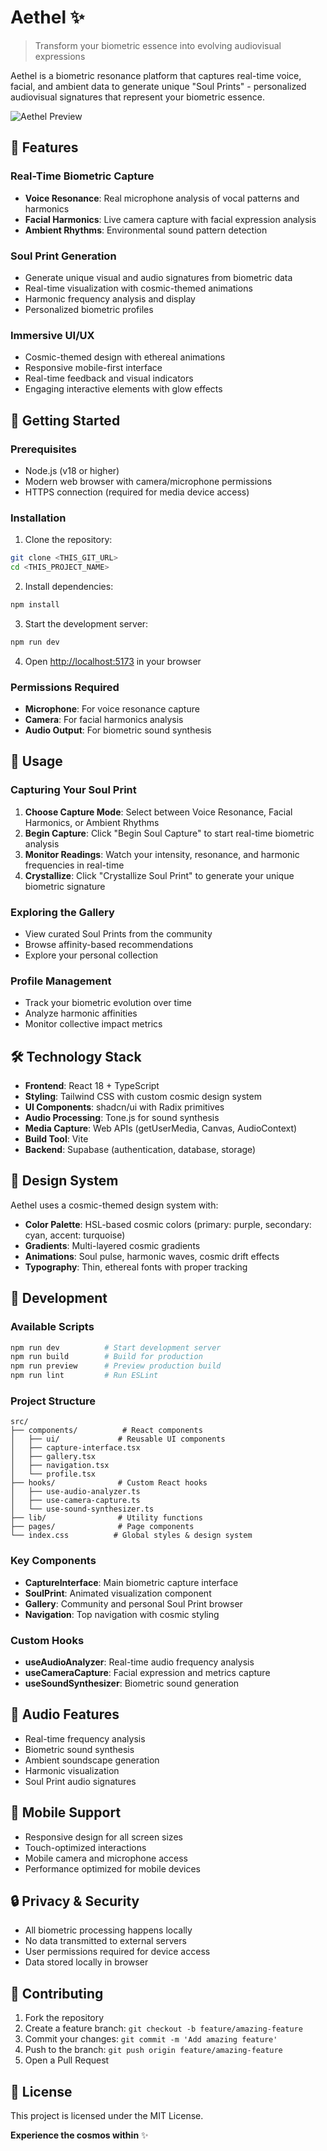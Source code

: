 # Aethel ✨

> Transform your biometric essence into evolving audiovisual expressions

Aethel is a biometric resonance platform that captures real-time voice, facial, and ambient data to generate unique "Soul Prints" - personalized audiovisual signatures that represent your biometric essence.

![Aethel Preview](./public/lovable-uploads/a2be87f6-26ad-4604-9ed1-d1c5f2ffe2fe.png)

## 🌟 Features

### Real-Time Biometric Capture
- **Voice Resonance**: Real microphone analysis of vocal patterns and harmonics
- **Facial Harmonics**: Live camera capture with facial expression analysis
- **Ambient Rhythms**: Environmental sound pattern detection

### Soul Print Generation
- Generate unique visual and audio signatures from biometric data
- Real-time visualization with cosmic-themed animations
- Harmonic frequency analysis and display
- Personalized biometric profiles

### Immersive UI/UX
- Cosmic-themed design with ethereal animations
- Responsive mobile-first interface
- Real-time feedback and visual indicators
- Engaging interactive elements with glow effects

## 🚀 Getting Started

### Prerequisites
- Node.js (v18 or higher)
- Modern web browser with camera/microphone permissions
- HTTPS connection (required for media device access)

### Installation

1. Clone the repository:
```bash
git clone <THIS_GIT_URL>
cd <THIS_PROJECT_NAME>
```

2. Install dependencies:
```bash
npm install
```

3. Start the development server:
```bash
npm run dev
```

4. Open [http://localhost:5173](http://localhost:5173) in your browser

### Permissions Required
- **Microphone**: For voice resonance capture
- **Camera**: For facial harmonics analysis
- **Audio Output**: For biometric sound synthesis

## 🎯 Usage

### Capturing Your Soul Print

1. **Choose Capture Mode**: Select between Voice Resonance, Facial Harmonics, or Ambient Rhythms
2. **Begin Capture**: Click "Begin Soul Capture" to start real-time biometric analysis
3. **Monitor Readings**: Watch your intensity, resonance, and harmonic frequencies in real-time
4. **Crystallize**: Click "Crystallize Soul Print" to generate your unique biometric signature

### Exploring the Gallery
- View curated Soul Prints from the community
- Browse affinity-based recommendations
- Explore your personal collection

### Profile Management
- Track your biometric evolution over time
- Analyze harmonic affinities
- Monitor collective impact metrics

## 🛠️ Technology Stack

- **Frontend**: React 18 + TypeScript
- **Styling**: Tailwind CSS with custom cosmic design system
- **UI Components**: shadcn/ui with Radix primitives
- **Audio Processing**: Tone.js for sound synthesis
- **Media Capture**: Web APIs (getUserMedia, Canvas, AudioContext)
- **Build Tool**: Vite
- **Backend**: Supabase (authentication, database, storage)

## 🎨 Design System

Aethel uses a cosmic-themed design system with:
- **Color Palette**: HSL-based cosmic colors (primary: purple, secondary: cyan, accent: turquoise)
- **Gradients**: Multi-layered cosmic gradients
- **Animations**: Soul pulse, harmonic waves, cosmic drift effects
- **Typography**: Thin, ethereal fonts with proper tracking

## 🔧 Development

### Available Scripts

```bash
npm run dev          # Start development server
npm run build        # Build for production
npm run preview      # Preview production build
npm run lint         # Run ESLint
```

### Project Structure

```
src/
├── components/          # React components
│   ├── ui/             # Reusable UI components
│   ├── capture-interface.tsx
│   ├── gallery.tsx
│   ├── navigation.tsx
│   └── profile.tsx
├── hooks/              # Custom React hooks
│   ├── use-audio-analyzer.ts
│   ├── use-camera-capture.ts
│   └── use-sound-synthesizer.ts
├── lib/                # Utility functions
├── pages/              # Page components
└── index.css          # Global styles & design system
```

### Key Components

- **CaptureInterface**: Main biometric capture interface
- **SoulPrint**: Animated visualization component
- **Gallery**: Community and personal Soul Print browser
- **Navigation**: Top navigation with cosmic styling

### Custom Hooks

- **useAudioAnalyzer**: Real-time audio frequency analysis
- **useCameraCapture**: Facial expression and metrics capture
- **useSoundSynthesizer**: Biometric sound generation

## 🎵 Audio Features

- Real-time frequency analysis
- Biometric sound synthesis
- Ambient soundscape generation
- Harmonic visualization
- Soul Print audio signatures

## 📱 Mobile Support

- Responsive design for all screen sizes
- Touch-optimized interactions
- Mobile camera and microphone access
- Performance optimized for mobile devices

## 🔒 Privacy & Security

- All biometric processing happens locally
- No data transmitted to external servers
- User permissions required for device access
- Data stored locally in browser

## 🤝 Contributing

1. Fork the repository
2. Create a feature branch: `git checkout -b feature/amazing-feature`
3. Commit your changes: `git commit -m 'Add amazing feature'`
4. Push to the branch: `git push origin feature/amazing-feature`
5. Open a Pull Request

## 📄 License

This project is licensed under the MIT License.

**Experience the cosmos within** ✨
